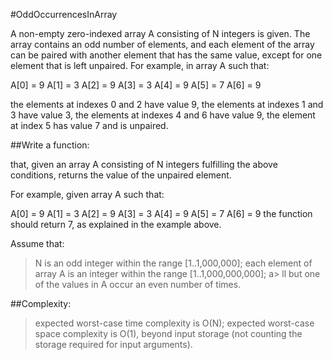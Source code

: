 #OddOccurrencesInArray

A non-empty zero-indexed array A consisting of N integers is given. The array contains an odd number of elements, and each element of the array can be paired with another element that has the same value, except for one element that is left unpaired.
For example, in array A such that:

A[0] = 9 A[1] = 3 A[2] = 9 A[3] = 3 A[4] = 9 A[5] = 7 A[6] = 9

the elements at indexes 0 and 2 have value 9,
the elements at indexes 1 and 3 have value 3,
the elements at indexes 4 and 6 have value 9,
the element at index 5 has value 7 and is unpaired.


##Write a function:

that, given an array A consisting of N integers fulfilling the above conditions, returns the value of the unpaired element.

For example, given array A such that:

A[0] = 9 A[1] = 3 A[2] = 9 A[3] = 3 A[4] = 9 A[5] = 7 A[6] = 9
the function should return 7, as explained in the example above.

Assume that:
> N is an odd integer within the range [1..1,000,000];
> each element of array A is an integer within the range [1..1,000,000,000];
a> ll but one of the values in A occur an even number of times.

##Complexity:
> expected worst-case time complexity is O(N);
> expected worst-case space complexity is O(1), beyond input storage (not counting the storage required for input arguments).
